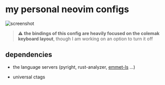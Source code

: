 # my personal neovim configs


![screenshot](https://i.postimg.cc/wvP4c0Jv/nvimscreenshot.png)

> :warning: **the bindings of this config are heavily focused on the colemak keyboard layout**, though I am working on an option to turn it off

## dependencies 

- the language servers (pyright, rust-analyzer, [emmet-ls](https://github.com/aca/emmet-ls) ...)

- universal ctags 

